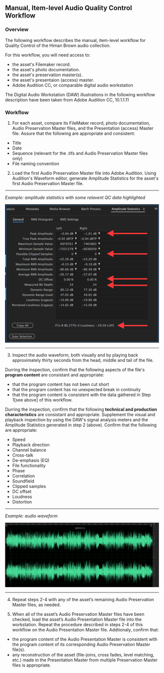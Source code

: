 ## Manual, Item-level Audio Quality Control Workflow


### Overview
The following workflow describes the manual, item-level workflow for Quality Control of the Himan Brown audio collection.  

For this workflow, you will need access to:  

* the asset's Filemaker record.    
* the asset's photo documentation.  
* the asset's preservation master(s).  
* the asset's presentaion (access) master.  
* Adobe Audition CC, or comparable digital audio workstation


The Digital Audio Workstation (DAW) illustrations in the following workflow description have been taken from Adobe Audition CC, 10.1.1.11 

### Workflow

1)	For each asset, compare its FileMaker record, photo documentation, Audio Preservation Master files, and the Presentation (access) Master file.  Assure that the following are appropriate and consistent:  
* Title  
* Date  
* Sequence (relevant for the .tifs and Audio Preservation Master files only)  
* File naming convention  
  

2)	Load the first Audio Preservation Master file into Adobe Audition.  Using Audition's Waveform editor, generate Amplitude Statistics for the asset's first Audio Preservation Master file.  

---

*Example: amplitude statistics with some relavent QC data highlighted*  

<p align="center"><img src="qc_1.jpg" /></p>

---  

3)	Inspect the audio waveform, both visually and by playing back approximately thirty seconds from the head, middle and tail of the file.  

Durring the inspection, confirm that the following aspects of the file's **program content** are consistant and appropriate:  

* that the program content has not been cut short  
* that the program content has no unexpected break in continuity  
* that the program content is consistent with the data gathered in Step 1[see above] of this workflow.

Durring the inspection, confirm that the following **technical and production characteristics** are consistant and appropriate.  Supplement the visual and playback inspection by using the DAW's signal analysis meters and the Amplitude Statistics generated in step 2 (above).  Confirm that the following are appropriate:  

* Speed  
* Playback direction  
* Channel balance  
* Cross-talk  
* De-emphasis (EQ)  
* File functionality  
* Phase    
* Correlation  
* Soundfield   
* Clipped samples  
* DC offset  
* Loudness 
* Distortion


---
*Example:  audio waveform*  

![Waveform](qc_2.jpg)

---
4)	Repeat steps 2-4 with any of the asset’s remaining Audio Preservation Master files, as needed.    
	
5)	When all of the asset’s Audio Preservation Master files have been checked, load the asset’s Audio Presentation Master file into the workstation.  Repeat the procedure described in steps 2-4 of this workflow on the Audio Presentation Master file. Addtionaly, confirm that:      
* the program content of the Audio Presentation Master is consistent with the program content of its corresponding Audio Preservation Master file(s).  
* any reconstruction of the asset (file-joins, cross fades, level matching, etc.) made in the Presentation Master from multiple Preservation Master files is appropriate.

